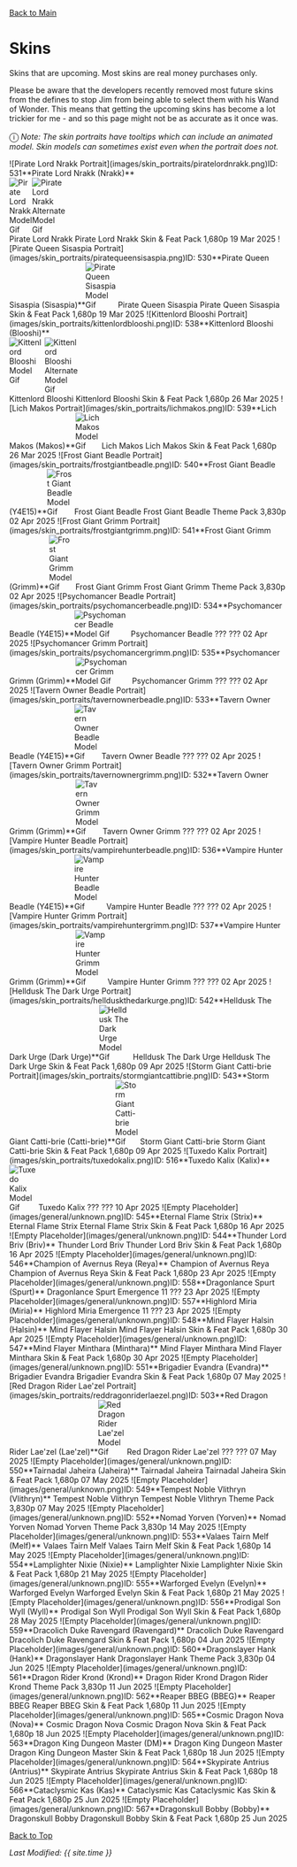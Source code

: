 [Back to Main](index.md)

# Skins

Skins that are upcoming. Most skins are real money purchases only.

Please be aware that the developers recently removed most future skins from the defines to stop Jim from being able to select them with his Wand of Wonder. This means that getting the upcoming skins has become a lot trickier for me - and so this page might not be as accurate as it once was.

<span style="font-size:1.2em;">ⓘ</span> *Note: The skin portraits have tooltips which can include an animated model. Skin models can sometimes exist even when the portrait does not.*

<span class="skinTableColumn">
    <span class="skinTableRow">
        <span class="skinTableIcon">
            <span class="skinTooltipHolder" style="width:max-content">![Pirate Lord Nrakk Portrait](images/skin_portraits/piratelordnrakk.png)<span class="featTooltipContents">ID: 531**Pirate Lord Nrakk (Nrakk)**<span style="display:flex;flex-direction:row"><img src="images/skin_models/piratelordnrakk.gif" alt="Pirate Lord Nrakk Model Gif" style="width:auto;height:auto;max-width:min-content;max-height:100%"><img src="images/skin_models/piratelordnrakk-nrakk_charged.gif" alt="Pirate Lord Nrakk Alternate Model Gif" style="width:auto;height:auto;max-width:min-content;max-height:100%"></span></span></span>
        </span>
        <span class="skinTableName">
            Pirate Lord Nrakk
        </span>
        <span class="skinTableSource">
            Pirate Lord Nrakk Skin & Feat Pack
        </span>
        <span class="skinTableCost">
            1,680p
        </span>
        <span class="skinTableDate">
            19 Mar 2025
        </span>
    </span>
    <span class="skinTableRow">
        <span class="skinTableIcon">
            <span class="skinTooltipHolder" style="width:max-content">![Pirate Queen Sisaspia Portrait](images/skin_portraits/piratequeensisaspia.png)<span class="featTooltipContents">ID: 530**Pirate Queen Sisaspia (Sisaspia)**<img src="images/skin_models/piratequeensisaspia.gif" alt="Pirate Queen Sisaspia Model Gif" style="width:auto;height:auto;max-width:min-content;max-height:100%"></span></span>
        </span>
        <span class="skinTableName">
            Pirate Queen Sisaspia
        </span>
        <span class="skinTableSource">
            Pirate Queen Sisaspia Skin & Feat Pack
        </span>
        <span class="skinTableCost">
            1,680p
        </span>
        <span class="skinTableDate">
            19 Mar 2025
        </span>
    </span>
    <span class="skinTableRow">
        <span class="skinTableIcon">
            <span class="skinTooltipHolder" style="width:max-content">![Kittenlord Blooshi Portrait](images/skin_portraits/kittenlordblooshi.png)<span class="featTooltipContents">ID: 538**Kittenlord Blooshi (Blooshi)**<span style="display:flex;flex-direction:row"><img src="images/skin_models/kittenlordblooshi.gif" alt="Kittenlord Blooshi Model Gif" style="width:auto;height:auto;max-width:min-content;max-height:100%"><img src="images/skin_models/kittenlordblooshi-spirit.gif" alt="Kittenlord Blooshi Alternate Model Gif" style="width:auto;height:auto;max-width:min-content;max-height:100%"></span></span></span>
        </span>
        <span class="skinTableName">
            Kittenlord Blooshi
        </span>
        <span class="skinTableSource">
            Kittenlord Blooshi Skin & Feat Pack
        </span>
        <span class="skinTableCost">
            1,680p
        </span>
        <span class="skinTableDate">
            26 Mar 2025
        </span>
    </span>
    <span class="skinTableRow">
        <span class="skinTableIcon">
            <span class="skinTooltipHolder" style="width:max-content">![Lich Makos Portrait](images/skin_portraits/lichmakos.png)<span class="featTooltipContents">ID: 539**Lich Makos (Makos)**<img src="images/skin_models/lichmakos.gif" alt="Lich Makos Model Gif" style="width:auto;height:auto;max-width:min-content;max-height:100%"></span></span>
        </span>
        <span class="skinTableName">
            Lich Makos
        </span>
        <span class="skinTableSource">
            Lich Makos Skin & Feat Pack
        </span>
        <span class="skinTableCost">
            1,680p
        </span>
        <span class="skinTableDate">
            26 Mar 2025
        </span>
    </span>
    <span class="skinTableRow">
        <span class="skinTableIcon">
            <span class="skinTooltipHolder" style="width:max-content">![Frost Giant Beadle Portrait](images/skin_portraits/frostgiantbeadle.png)<span class="featTooltipContents">ID: 540**Frost Giant Beadle (Y4E15)**<img src="images/skin_models/frostgiantbeadle.gif" alt="Frost Giant Beadle Model Gif" style="width:auto;height:auto;max-width:min-content;max-height:100%"></span></span>
        </span>
        <span class="skinTableName">
            Frost Giant Beadle
        </span>
        <span class="skinTableSource">
            Frost Giant Beadle Theme Pack
        </span>
        <span class="skinTableCost">
            3,830p
        </span>
        <span class="skinTableDate">
            02 Apr 2025
        </span>
    </span>
    <span class="skinTableRow">
        <span class="skinTableIcon">
            <span class="skinTooltipHolder" style="width:max-content">![Frost Giant Grimm Portrait](images/skin_portraits/frostgiantgrimm.png)<span class="featTooltipContents">ID: 541**Frost Giant Grimm (Grimm)**<img src="images/skin_models/frostgiantgrimm.gif" alt="Frost Giant Grimm Model Gif" style="width:auto;height:auto;max-width:min-content;max-height:100%"></span></span>
        </span>
        <span class="skinTableName">
            Frost Giant Grimm
        </span>
        <span class="skinTableSource">
            Frost Giant Grimm Theme Pack
        </span>
        <span class="skinTableCost">
            3,830p
        </span>
        <span class="skinTableDate">
            02 Apr 2025
        </span>
    </span>
    <span class="skinTableRow">
        <span class="skinTableIcon">
            <span class="skinTooltipHolder" style="width:max-content">![Psychomancer Beadle Portrait](images/skin_portraits/psychomancerbeadle.png)<span class="featTooltipContents">ID: 534**Psychomancer Beadle (Y4E15)**<img src="images/skin_models/psychomancerbeadle.gif" alt="Psychomancer Beadle Model Gif" style="width:auto;height:auto;max-width:min-content;max-height:100%"></span></span>
        </span>
        <span class="skinTableName">
            Psychomancer Beadle
        </span>
        <span class="skinTableSource">
            ???
        </span>
        <span class="skinTableCost">
            ???
        </span>
        <span class="skinTableDate">
            02 Apr 2025
        </span>
    </span>
    <span class="skinTableRow">
        <span class="skinTableIcon">
            <span class="skinTooltipHolder" style="width:max-content">![Psychomancer Grimm Portrait](images/skin_portraits/psychomancergrimm.png)<span class="featTooltipContents">ID: 535**Psychomancer Grimm (Grimm)**<img src="images/skin_models/psychomancergrimm.gif" alt="Psychomancer Grimm Model Gif" style="width:auto;height:auto;max-width:min-content;max-height:100%"></span></span>
        </span>
        <span class="skinTableName">
            Psychomancer Grimm
        </span>
        <span class="skinTableSource">
            ???
        </span>
        <span class="skinTableCost">
            ???
        </span>
        <span class="skinTableDate">
            02 Apr 2025
        </span>
    </span>
    <span class="skinTableRow">
        <span class="skinTableIcon">
            <span class="skinTooltipHolder" style="width:max-content">![Tavern Owner Beadle Portrait](images/skin_portraits/tavernownerbeadle.png)<span class="featTooltipContents">ID: 533**Tavern Owner Beadle (Y4E15)**<img src="images/skin_models/tavernownerbeadle.gif" alt="Tavern Owner Beadle Model Gif" style="width:auto;height:auto;max-width:min-content;max-height:100%"></span></span>
        </span>
        <span class="skinTableName">
            Tavern Owner Beadle
        </span>
        <span class="skinTableSource">
            ???
        </span>
        <span class="skinTableCost">
            ???
        </span>
        <span class="skinTableDate">
            02 Apr 2025
        </span>
    </span>
    <span class="skinTableRow">
        <span class="skinTableIcon">
            <span class="skinTooltipHolder" style="width:max-content">![Tavern Owner Grimm Portrait](images/skin_portraits/tavernownergrimm.png)<span class="featTooltipContents">ID: 532**Tavern Owner Grimm (Grimm)**<img src="images/skin_models/tavernownergrimm.gif" alt="Tavern Owner Grimm Model Gif" style="width:auto;height:auto;max-width:min-content;max-height:100%"></span></span>
        </span>
        <span class="skinTableName">
            Tavern Owner Grimm
        </span>
        <span class="skinTableSource">
            ???
        </span>
        <span class="skinTableCost">
            ???
        </span>
        <span class="skinTableDate">
            02 Apr 2025
        </span>
    </span>
    <span class="skinTableRow">
        <span class="skinTableIcon">
            <span class="skinTooltipHolder" style="width:max-content">![Vampire Hunter Beadle Portrait](images/skin_portraits/vampirehunterbeadle.png)<span class="featTooltipContents">ID: 536**Vampire Hunter Beadle (Y4E15)**<img src="images/skin_models/vampirehunterbeadle.gif" alt="Vampire Hunter Beadle Model Gif" style="width:auto;height:auto;max-width:min-content;max-height:100%"></span></span>
        </span>
        <span class="skinTableName">
            Vampire Hunter Beadle
        </span>
        <span class="skinTableSource">
            ???
        </span>
        <span class="skinTableCost">
            ???
        </span>
        <span class="skinTableDate">
            02 Apr 2025
        </span>
    </span>
    <span class="skinTableRow">
        <span class="skinTableIcon">
            <span class="skinTooltipHolder" style="width:max-content">![Vampire Hunter Grimm Portrait](images/skin_portraits/vampirehuntergrimm.png)<span class="featTooltipContents">ID: 537**Vampire Hunter Grimm (Grimm)**<img src="images/skin_models/vampirehuntergrimm.gif" alt="Vampire Hunter Grimm Model Gif" style="width:auto;height:auto;max-width:min-content;max-height:100%"></span></span>
        </span>
        <span class="skinTableName">
            Vampire Hunter Grimm
        </span>
        <span class="skinTableSource">
            ???
        </span>
        <span class="skinTableCost">
            ???
        </span>
        <span class="skinTableDate">
            02 Apr 2025
        </span>
    </span>
    <span class="skinTableRow">
        <span class="skinTableIcon">
            <span class="skinTooltipHolder" style="width:max-content">![Helldusk The Dark Urge Portrait](images/skin_portraits/hellduskthedarkurge.png)<span class="featTooltipContents">ID: 542**Helldusk The Dark Urge (Dark Urge)**<img src="images/skin_models/hellduskthedarkurge.gif" alt="Helldusk The Dark Urge Model Gif" style="width:auto;height:auto;max-width:min-content;max-height:100%"></span></span>
        </span>
        <span class="skinTableName">
            Helldusk The Dark Urge
        </span>
        <span class="skinTableSource">
            Helldusk The Dark Urge Skin & Feat Pack
        </span>
        <span class="skinTableCost">
            1,680p
        </span>
        <span class="skinTableDate">
            09 Apr 2025
        </span>
    </span>
    <span class="skinTableRow">
        <span class="skinTableIcon">
            <span class="skinTooltipHolder" style="width:max-content">![Storm Giant Catti-brie Portrait](images/skin_portraits/stormgiantcattibrie.png)<span class="featTooltipContents">ID: 543**Storm Giant Catti-brie (Catti-brie)**<img src="images/skin_models/stormgiantcattibrie.gif" alt="Storm Giant Catti-brie Model Gif" style="width:auto;height:auto;max-width:min-content;max-height:100%"></span></span>
        </span>
        <span class="skinTableName">
            Storm Giant Catti-brie
        </span>
        <span class="skinTableSource">
            Storm Giant Catti-brie Skin & Feat Pack
        </span>
        <span class="skinTableCost">
            1,680p
        </span>
        <span class="skinTableDate">
            09 Apr 2025
        </span>
    </span>
    <span class="skinTableRow">
        <span class="skinTableIcon">
            <span class="skinTooltipHolder" style="width:max-content">![Tuxedo Kalix Portrait](images/skin_portraits/tuxedokalix.png)<span class="featTooltipContents">ID: 516**Tuxedo Kalix (Kalix)**<img src="images/skin_models/tuxedokalix.gif" alt="Tuxedo Kalix Model Gif" style="width:auto;height:auto;max-width:min-content;max-height:100%"></span></span>
        </span>
        <span class="skinTableName">
            Tuxedo Kalix
        </span>
        <span class="skinTableSource">
            ???
        </span>
        <span class="skinTableCost">
            ???
        </span>
        <span class="skinTableDate">
            10 Apr 2025
        </span>
    </span>
    <span class="skinTableRow">
        <span class="skinTableIcon">
            <span class="skinTooltipHolder" style="width:max-content">![Empty Placeholder](images/general/unknown.png)<span class="featTooltipContents">ID: 545**Eternal Flame Strix (Strix)**</span></span>
        </span>
        <span class="skinTableName">
            Eternal Flame Strix
        </span>
        <span class="skinTableSource">
            Eternal Flame Strix Skin & Feat Pack
        </span>
        <span class="skinTableCost">
            1,680p
        </span>
        <span class="skinTableDate">
            16 Apr 2025
        </span>
    </span>
    <span class="skinTableRow">
        <span class="skinTableIcon">
            <span class="skinTooltipHolder" style="width:max-content">![Empty Placeholder](images/general/unknown.png)<span class="featTooltipContents">ID: 544**Thunder Lord Briv (Briv)**</span></span>
        </span>
        <span class="skinTableName">
            Thunder Lord Briv
        </span>
        <span class="skinTableSource">
            Thunder Lord Briv Skin & Feat Pack
        </span>
        <span class="skinTableCost">
            1,680p
        </span>
        <span class="skinTableDate">
            16 Apr 2025
        </span>
    </span>
    <span class="skinTableRow">
        <span class="skinTableIcon">
            <span class="skinTooltipHolder" style="width:max-content">![Empty Placeholder](images/general/unknown.png)<span class="featTooltipContents">ID: 546**Champion of Avernus Reya (Reya)**</span></span>
        </span>
        <span class="skinTableName">
            Champion of Avernus Reya
        </span>
        <span class="skinTableSource">
            Champion of Avernus Reya Skin & Feat Pack
        </span>
        <span class="skinTableCost">
            1,680p
        </span>
        <span class="skinTableDate">
            23 Apr 2025
        </span>
    </span>
    <span class="skinTableRow">
        <span class="skinTableIcon">
            <span class="skinTooltipHolder" style="width:max-content">![Empty Placeholder](images/general/unknown.png)<span class="featTooltipContents">ID: 558**Dragonlance Spurt (Spurt)**</span></span>
        </span>
        <span class="skinTableName">
            Dragonlance Spurt
        </span>
        <span class="skinTableSource">
            Emergence 11
        </span>
        <span class="skinTableCost">
            ???
        </span>
        <span class="skinTableDate">
            23 Apr 2025
        </span>
    </span>
    <span class="skinTableRow">
        <span class="skinTableIcon">
            <span class="skinTooltipHolder" style="width:max-content">![Empty Placeholder](images/general/unknown.png)<span class="featTooltipContents">ID: 557**Highlord Miria (Miria)**</span></span>
        </span>
        <span class="skinTableName">
            Highlord Miria
        </span>
        <span class="skinTableSource">
            Emergence 11
        </span>
        <span class="skinTableCost">
            ???
        </span>
        <span class="skinTableDate">
            23 Apr 2025
        </span>
    </span>
    <span class="skinTableRow">
        <span class="skinTableIcon">
            <span class="skinTooltipHolder" style="width:max-content">![Empty Placeholder](images/general/unknown.png)<span class="featTooltipContents">ID: 548**Mind Flayer Halsin (Halsin)**</span></span>
        </span>
        <span class="skinTableName">
            Mind Flayer Halsin
        </span>
        <span class="skinTableSource">
            Mind Flayer Halsin Skin & Feat Pack
        </span>
        <span class="skinTableCost">
            1,680p
        </span>
        <span class="skinTableDate">
            30 Apr 2025
        </span>
    </span>
    <span class="skinTableRow">
        <span class="skinTableIcon">
            <span class="skinTooltipHolder" style="width:max-content">![Empty Placeholder](images/general/unknown.png)<span class="featTooltipContents">ID: 547**Mind Flayer Minthara (Minthara)**</span></span>
        </span>
        <span class="skinTableName">
            Mind Flayer Minthara
        </span>
        <span class="skinTableSource">
            Mind Flayer Minthara Skin & Feat Pack
        </span>
        <span class="skinTableCost">
            1,680p
        </span>
        <span class="skinTableDate">
            30 Apr 2025
        </span>
    </span>
    <span class="skinTableRow">
        <span class="skinTableIcon">
            <span class="skinTooltipHolder" style="width:max-content">![Empty Placeholder](images/general/unknown.png)<span class="featTooltipContents">ID: 551**Brigadier Evandra (Evandra)**</span></span>
        </span>
        <span class="skinTableName">
            Brigadier Evandra
        </span>
        <span class="skinTableSource">
            Brigadier Evandra Skin & Feat Pack
        </span>
        <span class="skinTableCost">
            1,680p
        </span>
        <span class="skinTableDate">
            07 May 2025
        </span>
    </span>
    <span class="skinTableRow">
        <span class="skinTableIcon">
            <span class="skinTooltipHolder" style="width:max-content">![Red Dragon Rider Lae'zel Portrait](images/skin_portraits/reddragonriderlaezel.png)<span class="featTooltipContents">ID: 503**Red Dragon Rider Lae'zel (Lae'zel)**<img src="images/skin_models/reddragonriderlaezel.gif" alt="Red Dragon Rider Lae'zel Model Gif" style="width:auto;height:auto;max-width:min-content;max-height:100%"></span></span>
        </span>
        <span class="skinTableName">
            Red Dragon Rider Lae'zel
        </span>
        <span class="skinTableSource">
            ???
        </span>
        <span class="skinTableCost">
            ???
        </span>
        <span class="skinTableDate">
            07 May 2025
        </span>
    </span>
    <span class="skinTableRow">
        <span class="skinTableIcon">
            <span class="skinTooltipHolder" style="width:max-content">![Empty Placeholder](images/general/unknown.png)<span class="featTooltipContents">ID: 550**Tairnadal Jaheira (Jaheira)**</span></span>
        </span>
        <span class="skinTableName">
            Tairnadal Jaheira
        </span>
        <span class="skinTableSource">
            Tairnadal Jaheira Skin & Feat Pack
        </span>
        <span class="skinTableCost">
            1,680p
        </span>
        <span class="skinTableDate">
            07 May 2025
        </span>
    </span>
    <span class="skinTableRow">
        <span class="skinTableIcon">
            <span class="skinTooltipHolder" style="width:max-content">![Empty Placeholder](images/general/unknown.png)<span class="featTooltipContents">ID: 549**Tempest Noble Vlithryn (Vlithryn)**</span></span>
        </span>
        <span class="skinTableName">
            Tempest Noble Vlithryn
        </span>
        <span class="skinTableSource">
            Tempest Noble Vlithryn Theme Pack
        </span>
        <span class="skinTableCost">
            3,830p
        </span>
        <span class="skinTableDate">
            07 May 2025
        </span>
    </span>
    <span class="skinTableRow">
        <span class="skinTableIcon">
            <span class="skinTooltipHolder" style="width:max-content">![Empty Placeholder](images/general/unknown.png)<span class="featTooltipContents">ID: 552**Nomad Yorven (Yorven)**</span></span>
        </span>
        <span class="skinTableName">
            Nomad Yorven
        </span>
        <span class="skinTableSource">
            Nomad Yorven Theme Pack
        </span>
        <span class="skinTableCost">
            3,830p
        </span>
        <span class="skinTableDate">
            14 May 2025
        </span>
    </span>
    <span class="skinTableRow">
        <span class="skinTableIcon">
            <span class="skinTooltipHolder" style="width:max-content">![Empty Placeholder](images/general/unknown.png)<span class="featTooltipContents">ID: 553**Valaes Tairn Melf (Melf)**</span></span>
        </span>
        <span class="skinTableName">
            Valaes Tairn Melf
        </span>
        <span class="skinTableSource">
            Valaes Tairn Melf Skin & Feat Pack
        </span>
        <span class="skinTableCost">
            1,680p
        </span>
        <span class="skinTableDate">
            14 May 2025
        </span>
    </span>
    <span class="skinTableRow">
        <span class="skinTableIcon">
            <span class="skinTooltipHolder" style="width:max-content">![Empty Placeholder](images/general/unknown.png)<span class="featTooltipContents">ID: 554**Lamplighter Nixie (Nixie)**</span></span>
        </span>
        <span class="skinTableName">
            Lamplighter Nixie
        </span>
        <span class="skinTableSource">
            Lamplighter Nixie Skin & Feat Pack
        </span>
        <span class="skinTableCost">
            1,680p
        </span>
        <span class="skinTableDate">
            21 May 2025
        </span>
    </span>
    <span class="skinTableRow">
        <span class="skinTableIcon">
            <span class="skinTooltipHolder" style="width:max-content">![Empty Placeholder](images/general/unknown.png)<span class="featTooltipContents">ID: 555**Warforged Evelyn (Evelyn)**</span></span>
        </span>
        <span class="skinTableName">
            Warforged Evelyn
        </span>
        <span class="skinTableSource">
            Warforged Evelyn Skin & Feat Pack
        </span>
        <span class="skinTableCost">
            1,680p
        </span>
        <span class="skinTableDate">
            21 May 2025
        </span>
    </span>
    <span class="skinTableRow">
        <span class="skinTableIcon">
            <span class="skinTooltipHolder" style="width:max-content">![Empty Placeholder](images/general/unknown.png)<span class="featTooltipContents">ID: 556**Prodigal Son Wyll (Wyll)**</span></span>
        </span>
        <span class="skinTableName">
            Prodigal Son Wyll
        </span>
        <span class="skinTableSource">
            Prodigal Son Wyll Skin & Feat Pack
        </span>
        <span class="skinTableCost">
            1,680p
        </span>
        <span class="skinTableDate">
            28 May 2025
        </span>
    </span>
    <span class="skinTableRow">
        <span class="skinTableIcon">
            <span class="skinTooltipHolder" style="width:max-content">![Empty Placeholder](images/general/unknown.png)<span class="featTooltipContents">ID: 559**Dracolich Duke Ravengard (Ravengard)**</span></span>
        </span>
        <span class="skinTableName">
            Dracolich Duke Ravengard
        </span>
        <span class="skinTableSource">
            Dracolich Duke Ravengard Skin & Feat Pack
        </span>
        <span class="skinTableCost">
            1,680p
        </span>
        <span class="skinTableDate">
            04 Jun 2025
        </span>
    </span>
    <span class="skinTableRow">
        <span class="skinTableIcon">
            <span class="skinTooltipHolder" style="width:max-content">![Empty Placeholder](images/general/unknown.png)<span class="featTooltipContents">ID: 560**Dragonslayer Hank (Hank)**</span></span>
        </span>
        <span class="skinTableName">
            Dragonslayer Hank
        </span>
        <span class="skinTableSource">
            Dragonslayer Hank Theme Pack
        </span>
        <span class="skinTableCost">
            3,830p
        </span>
        <span class="skinTableDate">
            04 Jun 2025
        </span>
    </span>
    <span class="skinTableRow">
        <span class="skinTableIcon">
            <span class="skinTooltipHolder" style="width:max-content">![Empty Placeholder](images/general/unknown.png)<span class="featTooltipContents">ID: 561**Dragon Rider Krond (Krond)**</span></span>
        </span>
        <span class="skinTableName">
            Dragon Rider Krond
        </span>
        <span class="skinTableSource">
            Dragon Rider Krond Theme Pack
        </span>
        <span class="skinTableCost">
            3,830p
        </span>
        <span class="skinTableDate">
            11 Jun 2025
        </span>
    </span>
    <span class="skinTableRow">
        <span class="skinTableIcon">
            <span class="skinTooltipHolder" style="width:max-content">![Empty Placeholder](images/general/unknown.png)<span class="featTooltipContents">ID: 562**Reaper BBEG (BBEG)**</span></span>
        </span>
        <span class="skinTableName">
            Reaper BBEG
        </span>
        <span class="skinTableSource">
            Reaper BBEG Skin & Feat Pack
        </span>
        <span class="skinTableCost">
            1,680p
        </span>
        <span class="skinTableDate">
            11 Jun 2025
        </span>
    </span>
    <span class="skinTableRow">
        <span class="skinTableIcon">
            <span class="skinTooltipHolder" style="width:max-content">![Empty Placeholder](images/general/unknown.png)<span class="featTooltipContents">ID: 565**Cosmic Dragon Nova (Nova)**</span></span>
        </span>
        <span class="skinTableName">
            Cosmic Dragon Nova
        </span>
        <span class="skinTableSource">
            Cosmic Dragon Nova Skin & Feat Pack
        </span>
        <span class="skinTableCost">
            1,680p
        </span>
        <span class="skinTableDate">
            18 Jun 2025
        </span>
    </span>
    <span class="skinTableRow">
        <span class="skinTableIcon">
            <span class="skinTooltipHolder" style="width:max-content">![Empty Placeholder](images/general/unknown.png)<span class="featTooltipContents">ID: 563**Dragon King Dungeon Master (DM)**</span></span>
        </span>
        <span class="skinTableName">
            Dragon King Dungeon Master
        </span>
        <span class="skinTableSource">
            Dragon King Dungeon Master Skin & Feat Pack
        </span>
        <span class="skinTableCost">
            1,680p
        </span>
        <span class="skinTableDate">
            18 Jun 2025
        </span>
    </span>
    <span class="skinTableRow">
        <span class="skinTableIcon">
            <span class="skinTooltipHolder" style="width:max-content">![Empty Placeholder](images/general/unknown.png)<span class="featTooltipContents">ID: 564**Skypirate Antrius (Antrius)**</span></span>
        </span>
        <span class="skinTableName">
            Skypirate Antrius
        </span>
        <span class="skinTableSource">
            Skypirate Antrius Skin & Feat Pack
        </span>
        <span class="skinTableCost">
            1,680p
        </span>
        <span class="skinTableDate">
            18 Jun 2025
        </span>
    </span>
    <span class="skinTableRow">
        <span class="skinTableIcon">
            <span class="skinTooltipHolder" style="width:max-content">![Empty Placeholder](images/general/unknown.png)<span class="featTooltipContents">ID: 566**Cataclysmic Kas (Kas)**</span></span>
        </span>
        <span class="skinTableName">
            Cataclysmic Kas
        </span>
        <span class="skinTableSource">
            Cataclysmic Kas Skin & Feat Pack
        </span>
        <span class="skinTableCost">
            1,680p
        </span>
        <span class="skinTableDate">
            25 Jun 2025
        </span>
    </span>
    <span class="skinTableRow">
        <span class="skinTableIcon">
            <span class="skinTooltipHolder" style="width:max-content">![Empty Placeholder](images/general/unknown.png)<span class="featTooltipContents">ID: 567**Dragonskull Bobby (Bobby)**</span></span>
        </span>
        <span class="skinTableName">
            Dragonskull Bobby
        </span>
        <span class="skinTableSource">
            Dragonskull Bobby Skin & Feat Pack
        </span>
        <span class="skinTableCost">
            1,680p
        </span>
        <span class="skinTableDate">
            25 Jun 2025
        </span>
    </span>
</span>

[Back to Top](#top)

*Last Modified: {{ site.time }}*